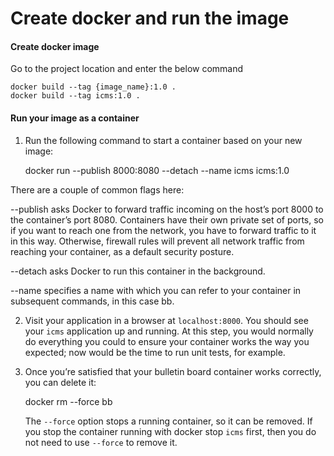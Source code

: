 # Create docker and run the image

#### Create docker image

Go to the project location and enter the below command

	docker build --tag {image_name}:1.0 .
	docker build --tag icms:1.0 .
	
#### Run your image as a container

1. Run the following command to start a container based on your new image:

    docker run --publish 8000:8080 --detach --name icms icms:1.0

There are a couple of common flags here:

   --publish asks Docker to forward traffic incoming on the host’s port 8000 to the container’s port 8080. Containers have their own private set of ports, so if you want to reach one from the network, you have to forward traffic to it in this way. Otherwise, firewall rules will prevent all network traffic from reaching your container, as a default security posture.
   
   --detach asks Docker to run this container in the background.
   
   --name specifies a name with which you can refer to your container in subsequent commands, in this case bb.

2. Visit your application in a browser at `localhost:8000`. You should see your `icms` application up and running. At this step, you would normally do everything you could to ensure your container works the way you expected; now would be the time to run unit tests, for example.

3. Once you’re satisfied that your bulletin board container works correctly, you can delete it:

    docker rm --force bb

   The `--force` option stops a running container, so it can be removed. If you stop the container running with docker stop `icms` first, then you do not need to use `--force` to remove it.
